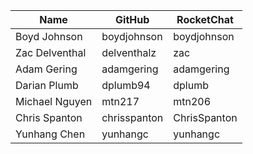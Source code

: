 | Name | GitHub | RocketChat |
| --- | --- | --- |
| Boyd Johnson | boydjohnson | boydjohnson |
| Zac Delventhal | delventhalz | zac |
| Adam Gering | adamgering | adamgering |
| Darian Plumb | dplumb94 | dplumb |
| Michael Nguyen | mtn217 | mtn206 |
| Chris Spanton | chrisspanton | ChrisSpanton |
| Yunhang Chen | yunhangc | yunhangc |
